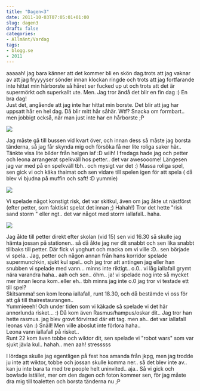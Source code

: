 ```yaml
---
title: "Dagen<3"
date: 2011-10-03T07:05:01+01:00
slug: dagen3
draft: false
categories:
- Allmänt/Vardag
tags:
- blogg.se
- 2011
---
```

aaaaah! jag bara känner att det kommer bli en skön dag.trots att jag vaknar av att jag fryyyyser sönder innan klockan ringde och trots att jag fortfarande inte hittat min hårborste så håret ser fucked up ut och trots att det är supermörkt och superkallt ute. Men. Jag tror ändå det blir en fin dag :) En bra dag!  
Just det, angående att jag inte har hittat min borste. Det blir att jag har uppsatt hår en hel dag. Då blir mitt hår såhär. Wtf? Snacka om formbart.. men jobbigt också, när man just inte har en hårborste ;P  
  
![](/assets/images/blogg.se/wp_001585_168747459.jpg)  
  
Jag måste gå till bussen vid kvart över, och innan dess så måste jag borsta tänderna, så jag får skynda mig och försöka få ner lite roliga saker här.. Tänkte visa lite bilder från helgen iaf :D wiih! I fredags hade jag och petter och leona arrangerat spelkväll hos petter.. det var awesooome! Längesen jag var med på en spelkväll tbh.. och mysigt var det :) Massa roliga spel, sen gick vi och käka thaimat och sen vidare till spelen igen för att spela ( då blev vi bjudna på muffin och saft! :D yummie)  
  
![](/assets/images/blogg.se/wp_001589_168747426.jpg)  
  
Vi spelade något konstigt risk, det var skitkul, även om jag åkte ut nästförst (efter petter, som faktiskt spelat det innan ;) Hahah!) Tror det hette "risk sand storm " eller ngt.. det var något med storm iallafall.. haha.  
  
![](/assets/images/blogg.se/wp_001588_168747518.jpg)  
  
Jag åkte till petter direkt efter skolan (vid 15) sen vid 16.30 så skulle jag hämta jossan på stationen.. så då åkte jag ner dit snabbt och sen lika snabbt tillbaks till petter. Där fick vi yoghurt och macka om vi ville :D.. sen började vi spela.. Jag, petter och någon annan från hans korridor spelade supermunchkin, sjukt kul spel.. och jag tror att antingen jag eller han snubben vi spelade med vann... minns inte riktigt.. o.0.. vi låg iallafall grymt nära varandra haha.. aah och sen.. öhm.. ja! vi spelade nog inte så mycket mer innan leona kom..eller eh.. tbh minns jag inte o.0 jag tror vi testade ett till spel?  
Skitsamma! sen kom leona iallafall, runt 18.30, och då bestämde vi oss för att gå till thairestaurangen..  
Yummieeeh! Och under tiden som vi käkade så spelade vi det här annorlunda risket... :) Då kom även Rasmus/hampus/oskar dit.. Jag tror han hette rasmus. jag blev grovt förvirrad där ett tag. men ah.. det var iallafall leonas vän :) Snäll! Men ville aboslut inte förlora haha..  
Leona vann iallafall på risket..  
Runt 22 kom även tobbe och wiktor dit, sen spelade vi "robot wars" som var sjukt jävla kul.. hahah.. men aah! stresssss  
  
I lördags skulle jag egentligen på fest hos amanda från jkpg, men jag trodde ju inte att wiktor, tobbe och jossan skulle komma ner.. så det blev inte av.. kan ju inte bara ta med tre people helt uninvited.. aja.. Så vi gick och bowlade istället, mer om den dagen och foton kommer sen, för jag måste dra mig till toaletten och borsta tänderna nu ;P